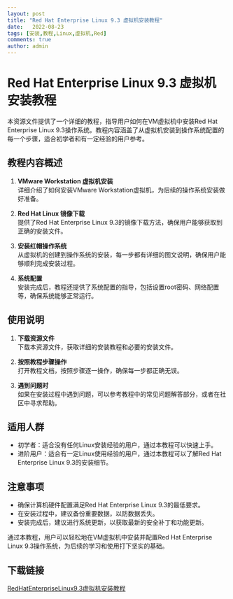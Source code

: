 ```yaml
---
layout: post
title: "Red Hat Enterprise Linux 9.3 虚拟机安装教程"
date:   2022-08-23
tags: [安装,教程,Linux,虚拟机,Red]
comments: true
author: admin
---
```

# Red Hat Enterprise Linux 9.3 虚拟机安装教程

本资源文件提供了一个详细的教程，指导用户如何在VM虚拟机中安装Red Hat Enterprise Linux 9.3操作系统。教程内容涵盖了从虚拟机安装到操作系统配置的每一个步骤，适合初学者和有一定经验的用户参考。

## 教程内容概述

1. **VMware Workstation 虚拟机安装**  
   详细介绍了如何安装VMware Workstation虚拟机，为后续的操作系统安装做好准备。

2. **Red Hat Linux 镜像下载**  
   提供了Red Hat Enterprise Linux 9.3的镜像下载方法，确保用户能够获取到正确的安装文件。

3. **安装红帽操作系统**  
   从虚拟机的创建到操作系统的安装，每一步都有详细的图文说明，确保用户能够顺利完成安装过程。

4. **系统配置**  
   安装完成后，教程还提供了系统配置的指导，包括设置root密码、网络配置等，确保系统能够正常运行。

## 使用说明

1. **下载资源文件**  
   下载本资源文件，获取详细的安装教程和必要的安装文件。

2. **按照教程步骤操作**  
   打开教程文档，按照步骤逐一操作，确保每一步都正确无误。

3. **遇到问题时**  
   如果在安装过程中遇到问题，可以参考教程中的常见问题解答部分，或者在社区中寻求帮助。

## 适用人群

- 初学者：适合没有任何Linux安装经验的用户，通过本教程可以快速上手。
- 进阶用户：适合有一定Linux使用经验的用户，通过本教程可以了解Red Hat Enterprise Linux 9.3的安装细节。

## 注意事项

- 确保计算机硬件配置满足Red Hat Enterprise Linux 9.3的最低要求。
- 在安装过程中，建议备份重要数据，以防数据丢失。
- 安装完成后，建议进行系统更新，以获取最新的安全补丁和功能更新。

通过本教程，用户可以轻松地在VM虚拟机中安装并配置Red Hat Enterprise Linux 9.3操作系统，为后续的学习和使用打下坚实的基础。

## 下载链接

[RedHatEnterpriseLinux9.3虚拟机安装教程](https://pan.quark.cn/s/5fa57f773e71)